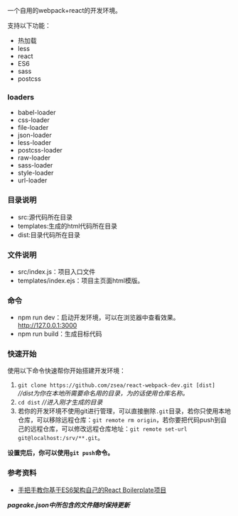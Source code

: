 一个自用的webpack+react的开发环境。

支持以下功能：

* 热加载
* less
* react
* ES6
* sass
* postcss

### loaders

*  babel-loader
*  css-loader
*  file-loader
*   json-loader
*   less-loader
*   postcss-loader
*   raw-loader
*   sass-loader
*   style-loader
*   url-loader

### 目录说明

* src:源代码所在目录
* templates:生成的html代码所在目录
* dist:目录代码所在目录

### 文件说明

* src/index.js：项目入口文件
* templates/index.ejs：项目主页面html模版。

### 命令

* npm run dev：启动开发环境，可以在浏览器中查看效果。<http://127.0.0.1:3000>
* npm run build：生成目标代码

### 快速开始

使用以下命令快速帮你开始搭建开发环境：
1. `git clone https://github.com/zsea/react-webpack-dev.git [dist]`    *//dist为你在本地所需要命名用的目录，为的话使用仓库名称。*
2. `cd dist`  *//进入刚才生成的目录*
3. 若你的开发环境不使用git进行管理，可以直接删除`.git`目录，若你只使用本地仓库，可以移除远程仓库：`git remote rm origin`，若你要把代码push到自己的远程仓库，可以修改远程仓库地址：`git remote set-url git@localhost:/srv/**.git`。

**设置完后，你可以使用`git push`命令。**

### 参考资料

* [手把手教你基于ES6架构自己的React Boilerplate项目](https://segmentfault.com/a/1190000005037309)

***pageake.json中所包含的文件随时保持更新***
